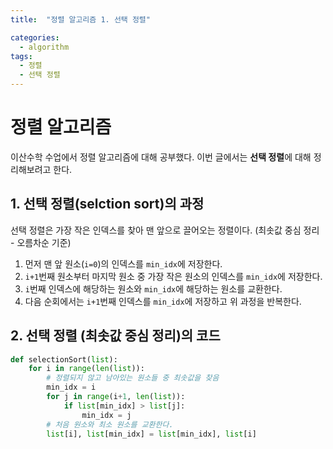```yaml
---
title:  "정렬 알고리즘 1. 선택 정렬"

categories:
  - algorithm
tags:
  - 정렬
  - 선택 정렬
---
```


# 정렬 알고리즘
이산수학 수업에서 정렬 알고리즘에 대해 공부했다. 이번 글에서는 **선택 정렬**에 대해 정리해보려고 한다.  

## 1. 선택 정렬(selction sort)의 과정
선택 정렬은 가장 작은 인덱스를 찾아 맨 앞으로 끌어오는 정렬이다. (최솟값 중심 정리 - 오름차순 기준)  
1. 먼저 맨 앞 원소(`i=0`)의 인덱스를 `min_idx`에 저장한다.  
2. `i+1`번째 원소부터 마지막 원소 중 가장 작은 원소의 인덱스를 `min_idx`에 저장한다.  
3. `i`번째 인덱스에 해당하는 원소와 `min_idx`에 해당하는 원소를 교환한다.  
4. 다음 순회에서는 `i+1`번째 인덱스를 `min_idx`에 저장하고 위 과정을 반복한다.

## 2. 선택 정렬 (최솟값 중심 정리)의 코드
```python
def selectionSort(list):
    for i in range(len(list)):
        # 정렬되지 않고 남아있는 원소들 중 최솟값을 찾음
        min_idx = i
        for j in range(i+1, len(list)):
            if list[min_idx] > list[j]:
                min_idx = j
        # 처음 원소와 최소 원소를 교환한다.
        list[i], list[min_idx] = list[min_idx], list[i]
```
